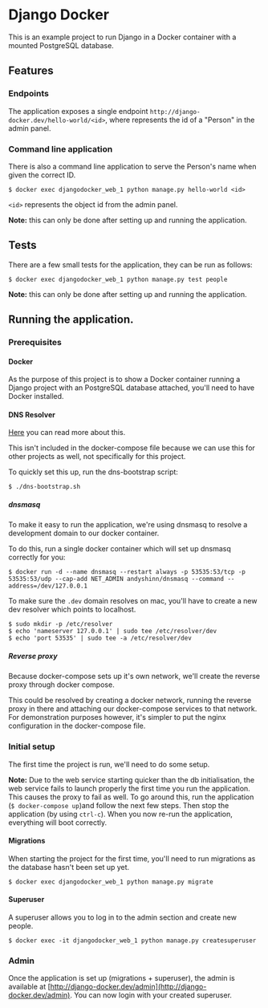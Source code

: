 # Django Docker

This is an example project to run Django in a Docker container with a mounted
PostgreSQL database.

## Features

### Endpoints

The application exposes a single endpoint `http://django-docker.dev/hello-world/<id>`,
where <id> represents the id of a "Person" in the admin panel.

### Command line application

There is also a command line application to serve the Person's name when given
the correct ID.

```
$ docker exec djangodocker_web_1 python manage.py hello-world <id>
```

`<id>` represents the object id from the admin panel.

**Note:** this can only be done after setting up and running the application.

## Tests

There are a few small tests for the application, they can be run as follows:

```
$ docker exec djangodocker_web_1 python manage.py test people
```

**Note:** this can only be done after setting up and running the application.

## Running the application.

### Prerequisites

#### Docker

As the purpose of this project is to show a Docker container running a Django
project with an PostgreSQL database attached, you'll need to have Docker
installed.

#### DNS Resolver

[Here](https://adrianperez.org/improving-dev-environments-all-the-http-things/) you can read more about this.

This isn't included in the docker-compose file because we can use this for other
projects as well, not specifically for this project.

To quickly set this up, run the dns-bootstrap script:

```
$ ./dns-bootstrap.sh
```

##### dnsmasq

To make it easy to run the application, we're using dnsmasq to resolve a
development domain to our docker container.

To do this, run a single docker container which will set up dnsmasq correctly
for you:

```
$ docker run -d --name dnsmasq --restart always -p 53535:53/tcp -p 53535:53/udp --cap-add NET_ADMIN andyshinn/dnsmasq --command --address=/dev/127.0.0.1
```

To make sure the `.dev` domain resolves on mac, you'll have to create a new dev
resolver which points to localhost.

```
$ sudo mkdir -p /etc/resolver
$ echo 'nameserver 127.0.0.1' | sudo tee /etc/resolver/dev
$ echo 'port 53535' | sudo tee -a /etc/resolver/dev
```

##### Reverse proxy

Because docker-compose sets up it's own network, we'll create the reverse proxy
through docker compose.

This could be resolved by creating a docker network, running the reverse proxy
in there and attaching our docker-compose services to that network. For
demonstration purposes however, it's simpler to put the nginx configuration in
the docker-compose file.

### Initial setup

The first time the project is run, we'll need to do some setup.

**Note:** Due to the web service starting quicker than the db initialisation,
the web service fails to launch properly the first time you run the application.
This causes the proxy to fail as well. To go around this, run the application
(`$ docker-compose up`)and follow the next few steps. Then stop the application
(by using `ctrl-c`). When you now re-run the application, everything will boot
correctly.

#### Migrations

When starting the project for the first time, you'll need to run migrations as
the database hasn't been set up yet.

```
$ docker exec djangodocker_web_1 python manage.py migrate
```

#### Superuser

A superuser allows you to log in to the admin section and create new people.

```
$ docker exec -it djangodocker_web_1 python manage.py createsuperuser
```

### Admin

Once the application is set up (migrations + superuser), the admin is available
at [http://django-docker.dev/admin](http://django-docker.dev/admin). You can now
login with your created superuser.
